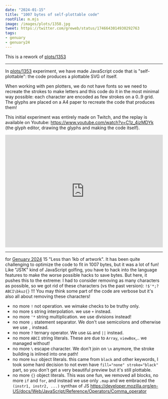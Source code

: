 ```yaml
---
date: "2024-01-15"
title: "1007 bytes of self-plottable code"
rootFile: m.mjs
image: /images/plots/1358.jpg
tweet: https://twitter.com/greweb/status/1746643014930292763
tags:
- genuary
- genuary24
---
```


This is a rework of [plots/1353](/plots/1353) 

---

In [plots/1353](/plots/1353) experiment, we have made JavaScript code that is "self-plottable": the code produces a plottable SVG of itself.

When working with pen plotters, we do not have fonts so we need to recreate the strokes to make letters and this code do it in the most minimal way possible: each character are encoded as few strokes on a 0..9 grid. The glyphs are placed on a A4 paper to recreate the code that produces them! 

This initial experiment was entirely made on Twitch, and the replay is available on Youtube: https://www.youtube.com/watch?v=C1z_4jzMDYk (the glyph editor, drawing the glyphs and making the code itself).

<iframe width="100%" height="360" src="http://www.youtube.com/embed/C1z_4jzMDYk?feature=player_embedded" frameborder="0" allowfullscreen></iframe>

---

for [Genuary 2024](https://genuary.art) 15 "Less than 1kb of artwork". It has been quite challenging to optimize the code to fit in 1007 bytes, but it was a lot of fun! Like "JS1K" kind of JavaScript golfing, you have to hack into the language features to make the worse possible hacks to save bytes. But here, it pushes this to the extreme: I had to consider removing as many characters as possible, so we got rid of these characters (vs the past version): `!$'*;?ABCI\bkuz{}` !!! You may think some part of the code are verbose but it's also all about removing these characters!

- no more `!` not operation. we wimake checks to be truthy only.
- no more `$` string interpolation. we use `+` instead.
- no more `'*` string multiplication. we use divisions instead!
- no more `;` statement separator. We don't use semicolons and otherwise we use `,` instead.
- no more `?` ternary operator. We use `&&` and `||` instead.
- no more `ABCI` string literals. These are due to `Array`, `viewBox`,.. we managed without!
- no more `\` escape character. We don't join on `\n` anymore, the stroke building is inlined into one path!
- no more `kuz` object literals. this came from `black` and other keywords, I took some hard decision to not even have `fill="none" stroke="black"` part, so you don't get a very beautiful preview but it's still plottable.
- no more `{}` object literals. This was one fun, we removed all blocks, no more `if` and `for`, and instead we use only `.map` and we embraced the `(instr1, instr2, ...)` synthax of JS https://developer.mozilla.org/en-US/docs/Web/JavaScript/Reference/Operators/Comma_operator
